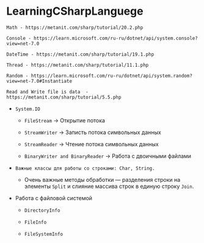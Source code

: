 # LearningCSharpLanguege
```
Math - https://metanit.com/sharp/tutorial/20.2.php

Console - https://learn.microsoft.com/ru-ru/dotnet/api/system.console?view=net-7.0

DateTime - https://metanit.com/sharp/tutorial/19.1.php

Thread - https://metanit.com/sharp/tutorial/11.1.php

Random - https://learn.microsoft.com/ru-ru/dotnet/api/system.random?view=net-7.0#Instantiate

Read and Write file is data  - https://metanit.com/sharp/tutorial/5.5.php
```
- `System.IO`
    
    - `FileStream` → Открытие потока 
    
    - `StreamWriter` → Записть потока символьных данных
    
    - `StreamReader` → Чтение потока символьных данных
    
    - `BinaryWriter and BinaryReader` → Работа с двоичными файлами

- `Важные классы для работы со строками: Char, String.`

    - Очень важные методы обработки — разделения строки на элементы `Split` и слияние массива строк в
      единую строку `Join`.

- Работа с файловой системой 

	- `DirectoryInfo`

	- `FileInfo` 

	- `FileSystemInfo` 
